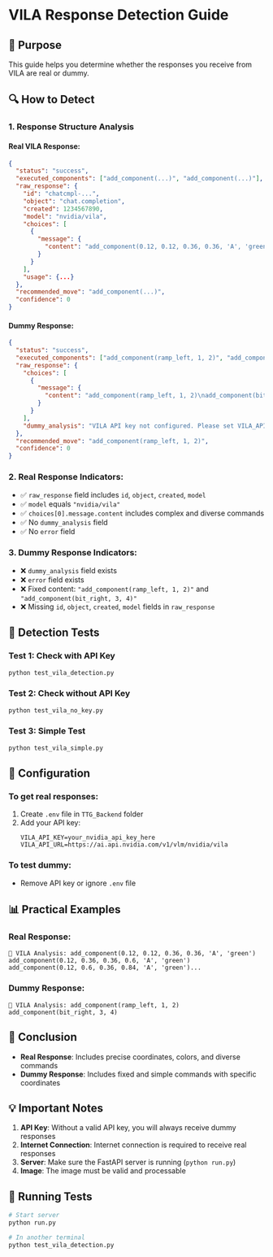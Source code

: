 # VILA Response Detection Guide

## 🎯 Purpose
This guide helps you determine whether the responses you receive from VILA are real or dummy.

## 🔍 How to Detect

### 1. Response Structure Analysis

#### Real VILA Response:
```json
{
  "status": "success",
  "executed_components": ["add_component(...)", "add_component(...)"],
  "raw_response": {
    "id": "chatcmpl-...",
    "object": "chat.completion",
    "created": 1234567890,
    "model": "nvidia/vila",
    "choices": [
      {
        "message": {
          "content": "add_component(0.12, 0.12, 0.36, 0.36, 'A', 'green')..."
        }
      }
    ],
    "usage": {...}
  },
  "recommended_move": "add_component(...)",
  "confidence": 0
}
```

#### Dummy Response:
```json
{
  "status": "success",
  "executed_components": ["add_component(ramp_left, 1, 2)", "add_component(bit_right, 3, 4)"],
  "raw_response": {
    "choices": [
      {
        "message": {
          "content": "add_component(ramp_left, 1, 2)\nadd_component(bit_right, 3, 4)"
        }
      }
    ],
    "dummy_analysis": "VILA API key not configured. Please set VILA_API_KEY environment variable."
  },
  "recommended_move": "add_component(ramp_left, 1, 2)",
  "confidence": 0
}
```

### 2. Real Response Indicators:
- ✅ `raw_response` field includes `id`, `object`, `created`, `model`
- ✅ `model` equals `"nvidia/vila"`
- ✅ `choices[0].message.content` includes complex and diverse commands
- ✅ No `dummy_analysis` field
- ✅ No `error` field

### 3. Dummy Response Indicators:
- ❌ `dummy_analysis` field exists
- ❌ `error` field exists
- ❌ Fixed content: `"add_component(ramp_left, 1, 2)"` and `"add_component(bit_right, 3, 4)"`
- ❌ Missing `id`, `object`, `created`, `model` fields in `raw_response`

## 🧪 Detection Tests

### Test 1: Check with API Key
```bash
python test_vila_detection.py
```

### Test 2: Check without API Key
```bash
python test_vila_no_key.py
```

### Test 3: Simple Test
```bash
python test_vila_simple.py
```

## 🔧 Configuration

### To get real responses:
1. Create `.env` file in `TTG_Backend` folder
2. Add your API key:
   ```
   VILA_API_KEY=your_nvidia_api_key_here
   VILA_API_URL=https://ai.api.nvidia.com/v1/vlm/nvidia/vila
   ```

### To test dummy:
- Remove API key or ignore `.env` file

## 📊 Practical Examples

### Real Response:
```
🤖 VILA Analysis: add_component(0.12, 0.12, 0.36, 0.36, 'A', 'green')
add_component(0.12, 0.36, 0.36, 0.6, 'A', 'green')
add_component(0.12, 0.6, 0.36, 0.84, 'A', 'green')...
```

### Dummy Response:
```
🤖 VILA Analysis: add_component(ramp_left, 1, 2)
add_component(bit_right, 3, 4)
```

## 🎯 Conclusion

- **Real Response**: Includes precise coordinates, colors, and diverse commands
- **Dummy Response**: Includes fixed and simple commands with specific coordinates

## 💡 Important Notes

1. **API Key**: Without a valid API key, you will always receive dummy responses
2. **Internet Connection**: Internet connection is required to receive real responses
3. **Server**: Make sure the FastAPI server is running (`python run.py`)
4. **Image**: The image must be valid and processable

## 🚀 Running Tests

```bash
# Start server
python run.py

# In another terminal
python test_vila_detection.py
``` 